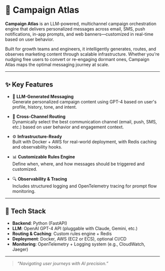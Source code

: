 # 📡 Campaign Atlas

**Campaign Atlas** is an LLM-powered, multichannel campaign orchestration engine that delivers personalized messages across email, SMS, push notifications, in-app prompts, and web banners—customized in real-time based on user behavior.

Built for growth teams and engineers, it intelligently generates, routes, and observes marketing content through scalable infrastructure. Whether you're nudging free users to convert or re-engaging dormant ones, Campaign Atlas maps the optimal messaging journey at scale.

---

## ✨ Key Features

- 🤖 **LLM-Generated Messaging**  
  Generate personalized campaign content using GPT-4 based on user's profile, history, tone, and intent.

- 🧭 **Cross-Channel Routing**  
  Dynamically select the best communication channel (email, push, SMS, etc.) based on user behavior and engagement context.

- ⚙️ **Infrastructure-Ready**  
  Built with Docker + AWS for real-world deployment, with Redis caching and observability hooks.

- 📊 **Customizable Rules Engine**  
  Define when, where, and how messages should be triggered and customized.

- 🔍 **Observability & Tracing**  
  Includes structured logging and OpenTelemetry tracing for prompt flow monitoring.

---

## 🧱 Tech Stack

- **Backend**: Python (FastAPI)
- **LLM**: OpenAI GPT-4 API (pluggable with Claude, Gemini, etc.)
- **Routing & Caching**: Custom rules engine + Redis
- **Deployment**: Docker, AWS (EC2 or ECS), optional CI/CD
- **Monitoring**: OpenTelemetry + Logging system (e.g., CloudWatch, Jaeger)

---

> _“Navigating user journeys with AI precision.”_

